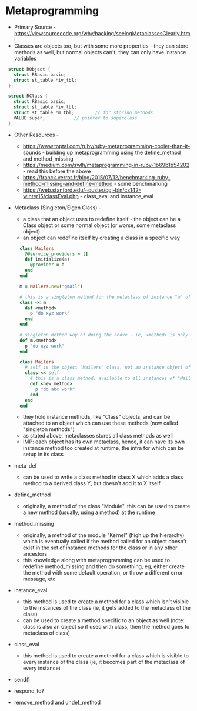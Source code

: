 # Metaprogramming
  * Primary Source - https://viewsourcecode.org/why/hacking/seeingMetaclassesClearly.html
  * Classes are objects too, but with some more properties - they can store methods as well, but normal objects can't, they can only have instance variables
  ```C
   struct RObject {
     struct RBasic basic;
     struct st_table *iv_tbl;
   };

   struct RClass {
     struct RBasic basic;
     struct st_table *iv_tbl;
     struct st_table *m_tbl;		// for storing methods
     VALUE super;			// pointer to superclass
   };
   ```
  * Other Resources - 
    - https://www.toptal.com/ruby/ruby-metaprogramming-cooler-than-it-sounds - building up metaprogramming using the define\_method and method\_missing
    - https://medium.com/swlh/metaprogramming-in-ruby-1b69b1b54202 - read this before the above
    - https://franck.verrot.fr/blog/2015/07/12/benchmarking-ruby-method-missing-and-define-method - some benchmarking
    - https://web.stanford.edu/~ouster/cgi-bin/cs142-winter15/classEval.php - class\_eval and instance\_eval

  * Metaclass (Singleton/Eigen Class) -
    - a class that an object uses to redefine itself - the object can be a Class object or some normal object (or worse, some metaclass object)
    - an object can redefine itself by creating a class in a specific way

     ```Ruby
       class Mailers
         @@service_providers = []
         def initialize(a)
           @provider = a
         end
       end

       m = Mailers.new("gmail")
     ```

     ```Ruby
       # this is a singleton method for the metaclass of instance "m" of class "Mailers"
       class << m 
         def <method>
           p "do xyz work"
         end
       end
     ```

     ```Ruby
       # singleton method way of doing the above - ie, <method> is only available to the object "m" - this is same as the above code
       def m.<method>
         p "do xyz work"
       end
      ```

      ```Ruby
        class Mailers
          # self is the object "Mailers" class, not an instance object of "Mailers" class - below is a metaclass of the class object "Mailers"
          class << self
            # this is a class method, available to all instances of "Mailers" as opposed to the singleton methods above. Note: what's the scope?
            def <new_method>
              p "do abc work"
            end
          end
        end
      ```
    - they hold instance methods, like "Class" objects, and can be attached to an object which can use these methods (now called "singleton methods")
    - as stated above, metaclasses stores all class methods as well
    - IMP: each object has its own metaclass, hence, it can have its own instance method too created at runtime, the infra for which can be setup in its class

  * meta\_def 
    - can be used to write a class method in class X which adds a class method to a derived class Y, but doesn't add it to X itself

  * define\_method 
    - originally, a method of the class "Module". this can be used to create a new method (usually, using a method) at the runtime

  * method\_missing 
    - originally, a method of the module "Kernel" (high up the hierarchy) which is eventually called if the method called for an object doesn't exist
      in the set of instance methods for the class or in any other ancestors 
    - this knowledge along with metaprogramming can be used to redefine method\_missing and then do something, eg, either create the method with some default 
      operation, or throw a different error message, etc

  * instance\_eval
    - this method is used to create a method for a class which isn't visible to the instances of the class (ie, it gets added to the metaclass of the class)
    - can be used to create a method specific to an object as well (note: class is also an object so if used with class, then the method goes to metaclass of class)

  * class\_eval
    - this method is used to create a method for a class which is visible to every instance of the class (ie, it becomes part of the metaclass of every instance)

  * send()

  * respond\_to?

  * remove\_method and undef\_method
